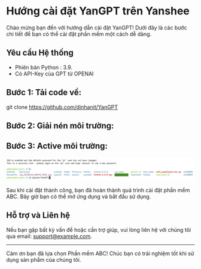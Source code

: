 # Hướng cài đặt YanGPT trên Yanshee

Chào mừng bạn đến với hướng dẫn cài đặt YanGPT! Dưới đây là các bước chi tiết để bạn có thể cài đặt phần mềm một cách dễ dàng.

## Yêu cầu Hệ thống

- Phiên bản Python : 3.9.
- Có API-Key của GPT từ OPENAI

## Bước 1: Tải code về:

git clone https://github.com/dinhanit/YanGPT

## Bước 2: Giải nén môi trường:

## Bước 3: Active môi trường:

![Logo GitHub](https://github.com/dinhanit/Yan/blob/main/GuideYanGPT/1.jpg)


Sau khi cài đặt thành công, bạn đã hoàn thành quá trình cài đặt phần mềm ABC. Bây giờ bạn có thể mở ứng dụng và bắt đầu sử dụng.

## Hỗ trợ và Liên hệ

Nếu bạn gặp bất kỳ vấn đề hoặc cần trợ giúp, vui lòng liên hệ với chúng tôi qua email: support@example.com.

---

Cảm ơn bạn đã lựa chọn Phần mềm ABC! Chúc bạn có trải nghiệm tốt khi sử dụng sản phẩm của chúng tôi.
